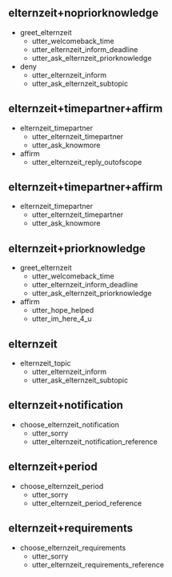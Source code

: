 ## elternzeit+nopriorknowledge
* greet_elternzeit
  - utter_welcomeback_time
  - utter_elternzeit_inform_deadline
  - utter_ask_elternzeit_priorknowledge
* deny
  - utter_elternzeit_inform
  - utter_ask_elternzeit_subtopic

## elternzeit+timepartner+affirm
* elternzeit_timepartner
  - utter_elternzeit_timepartner
  - utter_ask_knowmore
* affirm
  - utter_elternzeit_reply_outofscope

## elternzeit+timepartner+affirm
* elternzeit_timepartner
  - utter_elternzeit_timepartner
  - utter_ask_knowmore
  
## elternzeit+priorknowledge
* greet_elternzeit
  - utter_welcomeback_time
  - utter_elternzeit_inform_deadline
  - utter_ask_elternzeit_priorknowledge
* affirm
  - utter_hope_helped
  - utter_im_here_4_u

## elternzeit
* elternzeit_topic
  - utter_elternzeit_inform
  - utter_ask_elternzeit_subtopic
    
## elternzeit+notification
* choose_elternzeit_notification
  - utter_sorry
  - utter_elternzeit_notification_reference

## elternzeit+period
* choose_elternzeit_period
  - utter_sorry
  - utter_elternzeit_period_reference

## elternzeit+requirements
* choose_elternzeit_requirements
  - utter_sorry
  - utter_elternzeit_requirements_reference
